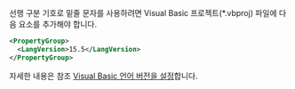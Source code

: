 
선행 구분 기호로 밑줄 문자를 사용하려면 Visual Basic 프로젝트(\*.vbproj) 파일에 다음 요소를 추가해야 합니다.

```xml
<PropertyGroup>
  <LangVersion>15.5</LangVersion>
</PropertyGroup>
```

자세한 내용은 참조 [Visual Basic 언어 버전을 설정](../docs/visual-basic/language-reference/configure-language-version.md)합니다.
